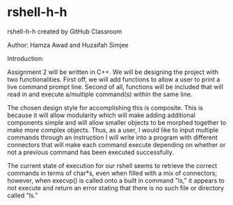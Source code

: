 # rshell-h-h
rshell-h-h created by GitHub Classroom

Author: Hamza Awad and Huzaifah Simjee

Introduction: 

Assignment 2 will be written in C++. We will be designing the project with two functionalities. First off, we will add functions to allow a user to print a live command prompt line. Second of all, functions will be included that will read in and execute a/multiple command(s) within the same line.


The chosen design style for accomplishing this is composite. This is because it will allow modularity which will make adding additional components simple and will allow smaller objects to be morphed together to make more complex objects.
Thus, as a user, I would like to input multiple commands through an instruction I will write into a program with different connectors that will make each command execute depending on whether or not a previous command has been executed successfully. 

The current state of execution for our rshell seems to retrieve the correct commands in terms of char*s, even when filled with a mix of connectors; however,  when execvp() is called onto a built in command "ls," it appears to not execute and return an error stating that there is no such file or directory called "ls."
